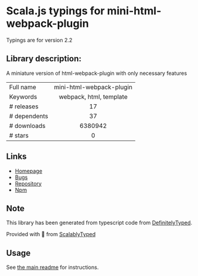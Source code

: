 
# Scala.js typings for mini-html-webpack-plugin

Typings are for version 2.2

## Library description:
A miniature version of html-webpack-plugin with only necessary features

|                    |                 |
| ------------------ | :-------------: |
| Full name          | mini-html-webpack-plugin |
| Keywords           | webpack, html, template |
| # releases         | 17 |
| # dependents       | 37 |
| # downloads        | 6380942 |
| # stars            | 0 |

## Links
- [Homepage](https://github.com/styleguidist/mini-html-webpack-plugin)
- [Bugs](https://github.com/styleguidist/mini-html-webpack-plugin/issues)
- [Repository](https://github.com/styleguidist/mini-html-webpack-plugin)
- [Npm](https://www.npmjs.com/package/mini-html-webpack-plugin)
    


## Note
This library has been generated from typescript code from [DefinitelyTyped](https://definitelytyped.org).

Provided with :purple_heart: from [ScalablyTyped](https://github.com/oyvindberg/ScalablyTyped)

## Usage
See [the main readme](../../readme.md) for instructions.


